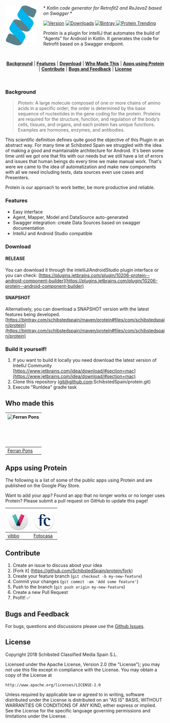 <!--
  Title: Protein - Kotlin code generator for Retrofit2 and RxJava2 based on Swagger
  Description: Protein is a plugin for intelliJ that automates the build of "Agents" for Android in Kotlin. It generates the code for Retrofit based on a Swagger endpoint.
  Author: SchibstedSpain
  -->

<img src="media/protein_logo.png" align="left" height="128px" />
<img align="left" width="0" height="128px" hspace="10" />

<div style="display:block; height: 168px;">
* <i>Kotlin code generator for Retrofit2 and RxJava2 based on Swagger</i> *

[![Version](https://img.shields.io/jetbrains/plugin/v/10206.svg)](https://plugins.jetbrains.com/plugin/10206-protein--android-component-builder) [![Downloads](https://img.shields.io/jetbrains/plugin/d/10206.svg)](https://plugins.jetbrains.com/plugin/10206-protein--android-component-builder) [ ![Bintray](https://api.bintray.com/packages/schibstedspain/maven/protein/images/download.svg) ](https://bintray.com/schibstedspain/maven/protein/_latestVersion) [ ![Protein Trending](http://starveller.sigsev.io/api/repos/SchibstedSpain/Protein/badge) ](http://starveller.sigsev.io/SchibstedSpain/Protein)

Protein is a plugin for intelliJ that automates the build of "Agents" for Android in Kotlin. It generates the code for Retrofit based on a Swagger endpoint.

<br/>
<p align="center">
<b><a href="#background">Background</a></b>
|
<b><a href="#features">Features</a></b>
|
<b><a href="#download">Download</a></b>
|
<b><a href="#who-made-this">Who Made This</a></b>
|
<b><a href="#apps-using-protein">Apps using Protein</a></b>
|
<b><a href="#contribute">Contribute</a></b>
|
<b><a href="#bugs-and-feedback">Bugs and Feedback</a></b>
|
<b><a href="#license">License</a></b>
</p>
<br/>

### Background

> *Protein:* A large molecule composed of one or more chains of amino acids in a specific order; the order is determined by the base sequence of nucleotides in the gene coding for the protein. Proteins are required for the structure, function, and regulation of the body’s cells, tissues, and organs, and each protein has unique functions. Examples are hormones, enzymes, and antibodies.


This scientific definition defines quite good the objective of this Plugin in an abstract way.
For many time at Schibsted Spain we struggled with the idea of making a good and maintainable architecture for Android.
It's been some time until we got one that fits with our needs but we still have a lot of errors and issues that human beings do every time we make manual work.
That's were we came to the idea of automatization and make new components with all we need including tests, data sources even use cases and Presenters.

Protein is our approach to work better, be more productive and reliable.

### Features

* Easy interface
* Agent, Mapper, Model and DataSource auto-generated
* Swagger integration: create Data Sources based on swagger documentation
* IntelliJ and Android Studio compatible

### Download

#### RELEASE

You can download it through the intelliJ/AndroidStudio plugin interface
or you can check: [https://plugins.jetbrains.com/plugin/10206-protein--android-component-builder](https://plugins.jetbrains.com/plugin/10206-protein--android-component-builder)

#### SNAPSHOT

Alternatively, you can download a SNAPSHOT version with the latest features being developed.
[https://bintray.com/schibstedspain/maven/protein#files/com/schibstedspain/protein](https://bintray.com/schibstedspain/maven/protein#files/com/schibstedspain/protein)

### Build it yourself!

1. If you want to build it locally you need download the latest version of IntelliJ Community
[https://www.jetbrains.com/idea/download/#section=mac](https://www.jetbrains.com/idea/download/#section=mac)
2. Clone this repository (git@github.com:SchibstedSpain/protein.git)
3. Execute "RunIdea" gradle task

Who made this
--------------

| <a href="https://github.com/ferranpons"><img src="https://avatars2.githubusercontent.com/u/1225463?v=3&s=460" alt="Ferran Pons" align="left" height="100" width="100" /></a>
|---
| [Ferran Pons](https://github.com/ferranpons)


Apps using Protein
------------------

The following is a list of some of the public apps using Protein and are published on the Google Play Store.

Want to add your app? Found an app that no longer works or no longer uses Protein? Please submit a pull request on GitHub to update this page!

| <a href="https://play.google.com/store/apps/details?id=com.anuntis.segundamano"><img src="media/vibbo_logo.png" align="left" width="68px" height="68px"/></a> | <a href="https://play.google.com/store/apps/details?id=com.anuntis.fotocasa"><img src="media/fotocasa_logo.png" align="left" width="68px" height="68px"/></a>
|---|---
| [vibbo](https://play.google.com/store/apps/details?id=com.anuntis.segundamano) | [Fotocasa](https://play.google.com/store/apps/details?id=com.anuntis.fotocasa)


Contribute
----------

1. Create an issue to discuss about your idea
2. [Fork it] (https://github.com/SchibstedSpain/protein/fork)
3. Create your feature branch (`git checkout -b my-new-feature`)
4. Commit your changes (`git commit -am 'Add some feature'`)
5. Push to the branch (`git push origin my-new-feature`)
6. Create a new Pull Request
7. Profit! :white_check_mark:


Bugs and Feedback
-----------------

For bugs, questions and discussions please use the [Github Issues](https://github.com/SchibstedSpain/protein/issues).


License
-------

Copyright 2018 Schibsted Classified Media Spain S.L.

Licensed under the Apache License, Version 2.0 (the "License");
you may not use this file except in compliance with the License.
You may obtain a copy of the License at

    http://www.apache.org/licenses/LICENSE-2.0

Unless required by applicable law or agreed to in writing, software
distributed under the License is distributed on an "AS IS" BASIS,
WITHOUT WARRANTIES OR CONDITIONS OF ANY KIND, either express or implied.
See the License for the specific language governing permissions and
limitations under the License.
